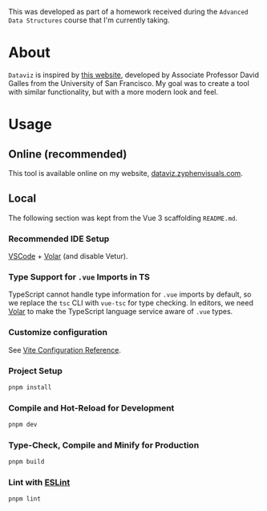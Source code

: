 This was developed as part of a homework received during the `Advanced Data Structures` course that I'm currently taking.

# About

`Dataviz` is inspired by [this website](https://www.cs.usfca.edu/~galles/visualization/BTree.html), developed by Associate Professor David Galles from the University of San Francisco. My goal was to create a tool with similar functionality, but with a more modern look and feel.

# Usage

## Online (recommended)

This tool is available online on my website, [dataviz.zyphenvisuals.com](https://dataviz.zyphenvisuals.com).

## Local

The following section was kept from the Vue 3 scaffolding `README.md`.

### Recommended IDE Setup

[VSCode](https://code.visualstudio.com/) + [Volar](https://marketplace.visualstudio.com/items?itemName=Vue.volar) (and disable Vetur).

### Type Support for `.vue` Imports in TS

TypeScript cannot handle type information for `.vue` imports by default, so we replace the `tsc` CLI with `vue-tsc` for type checking. In editors, we need [Volar](https://marketplace.visualstudio.com/items?itemName=Vue.volar) to make the TypeScript language service aware of `.vue` types.

### Customize configuration

See [Vite Configuration Reference](https://vite.dev/config/).

### Project Setup

```sh
pnpm install
```

### Compile and Hot-Reload for Development

```sh
pnpm dev
```

### Type-Check, Compile and Minify for Production

```sh
pnpm build
```

### Lint with [ESLint](https://eslint.org/)

```sh
pnpm lint
```
